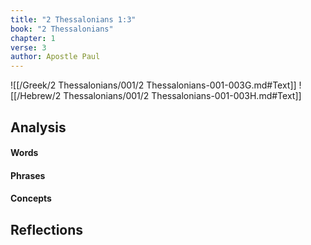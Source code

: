 ```yaml
---
title: "2 Thessalonians 1:3"
book: "2 Thessalonians"
chapter: 1
verse: 3
author: Apostle Paul
---
```

![[/Greek/2 Thessalonians/001/2 Thessalonians-001-003G.md#Text]]
![[/Hebrew/2 Thessalonians/001/2 Thessalonians-001-003H.md#Text]]

## Analysis

#### Words

#### Phrases

#### Concepts

## Reflections
